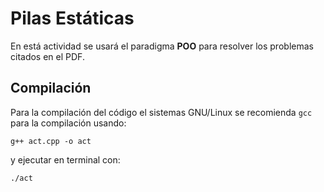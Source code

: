 # Pilas Estáticas

En está actividad se usará el paradigma **POO** para resolver los problemas citados en el PDF.

## Compilación

Para la compilación del código el sistemas GNU/Linux se recomienda `gcc` para la compilación usando:
```
g++ act.cpp -o act
```

y ejecutar en terminal con:
```
./act
```
